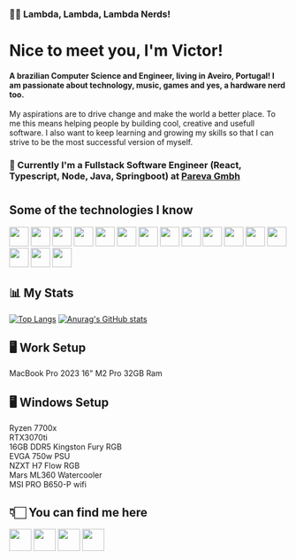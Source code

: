 ### 🖖🏻 Lambda, Lambda, Lambda Nerds! 

# Nice to meet you, I'm Victor!

#### A brazilian Computer Science and Engineer, living in Aveiro, Portugal! I am passionate about technology, music, games and yes, a hardware nerd too.

My aspirations are to drive change and make the world a better place. To me this means helping people by building cool, creative and usefull software. 
I also want to keep learning and growing my skills so that I can strive to be the most successful version of myself.

### 💼 Currently I'm a Fullstack Software Engineer (React, Typescript, Node, Java, Springboot) at <a href="https://www.pareva.de">Pareva Gmbh</a>

#

## Some of the technologies I know 
<a href="https://www.javascript.com/"><img height= "35" src= "https://img.shields.io/badge/JavaScript-F7DF1E?style=for-the-badge&logo=javascript&logoColor=black"></a>
<a href="https://www.python.org/"><img height= "35" src= "https://img.shields.io/badge/Python-3776AB?style=for-the-badge&logo=python&logoColor=white"></a>
<a href="https://www.json.org/json-en.html"><img height= "35" src= "https://img.shields.io/badge/json-5E5C5C?style=for-the-badge&logo=json&logoColor=white"></a>
<a href="https://www.mysql.com/"><img height= "35" src= "https://img.shields.io/badge/MySQL-00000F?style=for-the-badge&logo=mysql&logoColor=white"></a>
<a href="https://nodejs.org/en/"><img height= "35" src= "https://img.shields.io/badge/Node.js-339933?style=for-the-badge&logo=nodedotjs&logoColor=white"></a>
<a href="https://www.npmjs.com/"><img height= "35" src= "https://img.shields.io/badge/npm-CB3837?style=for-the-badge&logo=npm&logoColor=white"></a>
<a href="https://git-scm.com/"><img height= "35" src= "https://img.shields.io/badge/Git-F05032?style=for-the-badge&logo=git&logoColor=white"></a>
<a href="https://code.visualstudio.com/"><img height= "35" src= "https://img.shields.io/badge/VS_Code-0078D4?style=for-the-badge&logo=visual%20studio%20code&logoColor=white"></a>
<a href="https://developer.mozilla.org/docs/Web/HTML"><img height= "35" src= "https://img.shields.io/badge/HTML5-E34F26?style=for-the-badge&logo=html5&logoColor=white"></a>
<a href="https://developer.mozilla.org/docs/Web/CSS"><img height= "35" src= "https://img.shields.io/badge/CSS3-1572B6?style=for-the-badge&logo=css3&logoColor=white"></a>
<a href="https://www.typescriptlang.org/"><img height= "35" src= "https://img.shields.io/badge/TypeScript-007ACC?style=for-the-badge&logo=typescript&logoColor=white"></a>
<a href="https://www.java.com/"><img height= "35" src= "https://img.shields.io/badge/Java-ED8B00?style=for-the-badge&logo=java&logoColor=white"></a>
<a href="https://reactjs.org/"><img height= "35" src= "https://img.shields.io/badge/React-20232A?style=for-the-badge&logo=react&logoColor=61DAFB"></a>
<a href="https://nextjs.org/"><img height= "35" src= "https://img.shields.io/badge/next.js-000000?style=for-the-badge&logo=nextdotjs&logoColor=white"></a>
<a href="https://tailwindcss.com/"><img height= "35" src= "https://img.shields.io/badge/Tailwind_CSS-38B2AC?style=for-the-badge&logo=tailwind-css&logoColor=white"></a>
<a href="https://firebase.google.com/"><img height= "35" src= "https://img.shields.io/badge/firebase-ffca28?style=for-the-badge&logo=firebase&logoColor=black"></a>

## 📊  My Stats  
[![Top Langs](https://github-readme-stats.vercel.app/api/top-langs/?username=vbmelo)](https://github.com/anuraghazra/github-readme-stats)
[![Anurag's GitHub stats](https://github-readme-stats.vercel.app/api?username=vbmelo)](https://github.com/anuraghazra/github-readme-stats)

## 🖥  Work Setup   
<p>MacBook Pro 2023 16" M2 Pro 32GB Ram</p>

## 🖥  Windows Setup  
<p>Ryzen 7700x <br />RTX3070ti <br />16GB DDR5 Kingston Fury RGB <br />EVGA 750w PSU <br />NZXT H7 Flow RGB <br />Mars ML360 Watercooler <br /> MSI PRO B650-P wifi </p>

## 👇🏻  You can find me here  
<a href="mailto:vbmelox@gmail.com"><img height="40" src="https://img.shields.io/badge/Gmail-D14836?style=for-the-badge&logo=gmail&logoColor=white"></a>
<a href="https://www.instagram.com/victor_bmelo/"><img height="40" src="https://img.shields.io/badge/Instagram-E4405F?style=for-the-badge&logo=instagram&logoColor=white"></a>
<a href="https://www.linkedin.com/in/victorbarrosmelo/"><img height="40" src="https://img.shields.io/badge/LinkedIn-0077B5?style=for-the-badge&logo=linkedin&logoColor=white"></a>
<a href="https://discordapp.com/users/332204395414552577"><img height="40" src="https://img.shields.io/badge/Discord-7289DA?style=for-the-badge&logo=discord&logoColor=white"></a>

#
<!-- 
<p align="center">
    <img src="https://media1.tenor.com/images/b56338cad8a2193927f54b48fa21cbcb/tenor.gif" width="200%" height="200%"/>
</p>
 -->

